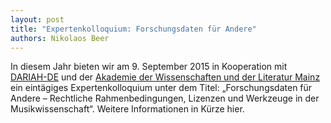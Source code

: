 ```yaml
---
layout: post
title: "Expertenkolloquium: Forschungsdaten für Andere"
authors: Nikolaos Beer
---
```


In diesem Jahr bieten wir am 9. September 2015 in Kooperation mit [DARIAH-DE] 
und der 
[Akademie der Wissenschaften und der Literatur Mainz] ein eintägiges 
Expertenkolloquium unter dem Titel: „Forschungsdaten für Andere – Rechtliche 
Rahmenbedingungen, Lizenzen und Werkzeuge in der Musikwissenschaft“. Weitere 
Informationen in Kürze hier.
				
[DARIAH-DE]: https://de.dariah.eu
[Akademie der Wissenschaften und der Literatur Mainz]: https://www.adwmainz.de/
